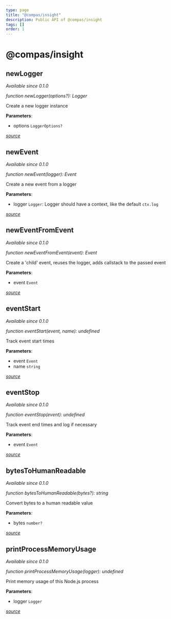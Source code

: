 ```yaml
---
type: page
title: "@compas/insight"
description: Public API of @compas/insight
tags: []
order: 1
---
```


# @compas/insight

## newLogger

_Available since 0.1.0_

_function newLogger(options?): Logger_

Create a new logger instance

**Parameters**:

- options `LoggerOptions?`

_[source](https://github.com/compasjs/compas/blob/main/packages/insight/src/logger/logger.js#L13)_

## newEvent

_Available since 0.1.0_

_function newEvent(logger): Event_

Create a new event from a logger

**Parameters**:

- logger `Logger`: Logger should have a context, like the default `ctx.log`

_[source](https://github.com/compasjs/compas/blob/main/packages/insight/src/events.js#L11)_

## newEventFromEvent

_Available since 0.1.0_

_function newEventFromEvent(event): Event_

Create a 'child' event, reuses the logger, adds callstack to the passed event

**Parameters**:

- event `Event`

_[source](https://github.com/compasjs/compas/blob/main/packages/insight/src/events.js#L28)_

## eventStart

_Available since 0.1.0_

_function eventStart(event, name): undefined_

Track event start times

**Parameters**:

- event `Event`
- name `string`

_[source](https://github.com/compasjs/compas/blob/main/packages/insight/src/events.js#L48)_

## eventStop

_Available since 0.1.0_

_function eventStop(event): undefined_

Track event end times and log if necessary

**Parameters**:

- event `Event`

_[source](https://github.com/compasjs/compas/blob/main/packages/insight/src/events.js#L80)_

## bytesToHumanReadable

_Available since 0.1.0_

_function bytesToHumanReadable(bytes?): string_

Convert bytes to a human readable value

**Parameters**:

- bytes `number?`

_[source](https://github.com/compasjs/compas/blob/main/packages/insight/src/memory.js#L11)_

## printProcessMemoryUsage

_Available since 0.1.0_

_function printProcessMemoryUsage(logger): undefined_

Print memory usage of this Node.js process

**Parameters**:

- logger `Logger`

_[source](https://github.com/compasjs/compas/blob/main/packages/insight/src/memory.js#L38)_
